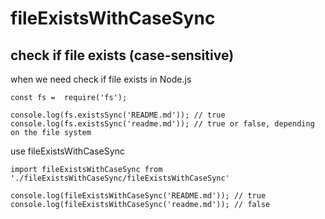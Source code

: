 # fileExistsWithCaseSync
## check if file exists (case-sensitive)

when we need check if file exists in Node.js
```
const fs =  require('fs');

console.log(fs.existsSync('README.md')); // true
console.log(fs.existsSync('readme.md')); // true or false, depending on the file system
```
use fileExistsWithCaseSync

```
import fileExistsWithCaseSync from './fileExistsWithCaseSync/fileExistsWithCaseSync'

console.log(fileExistsWithCaseSync('README.md')); // true
console.log(fileExistsWithCaseSync('readme.md')); // false
```